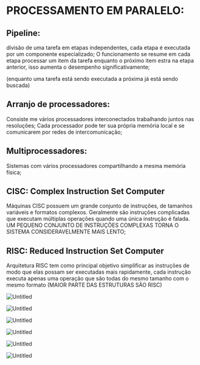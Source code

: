 # PROCESSAMENTO EM PARALELO:

## Pipeline:

 divisão de uma tarefa em etapas independentes, cada etapa é executada por um componente especializado; O funcionamento se resume em cada etapa processar um item da tarefa enquanto o próximo item estra na etapa anterior, isso aumenta o desempenho significativamente;

(enquanto uma tarefa está sendo executada a próxima já está sendo buscada)

## Arranjo de processadores:

Consiste me vários processadores interconectados trabalhando juntos nas resoluções; Cada processador pode ter sua própria memória local e se comunicarem por redes de intercomunicação;

## Multiprocessadores:

Sistemas com vários processadores compartilhando a mesma memória física;

## CISC: Complex Instruction Set Computer

Máquinas CISC possuem um grande conjunto de instruções, de tamanhos variáveis e formatos complexos. Geralmente são instruções complicadas que executam múltiplas operações quando uma única instrução é falada. UM PEQUENO CONJUNTO DE INSTRUÇÕES COMPLEXAS TORNA O SISTEMA CONSIDERAVELMENTE MAIS LENTO;

## RISC: Reduced Instruction Set Computer

Arquitetura RISC tem como principal objetivo simplificar as instruções de modo que elas possam ser executadas mais rapidamente, cada instrução executa apenas uma operação que são todas do mesmo tamanho com o mesmo formato (MAIOR PARTE DAS ESTRUTURAS SÃO RISC)

![Untitled](PROCESSAMENTO%20EM%20PARALELO%20bef4e51699164f01acab7c03d6ed7509/Untitled.png)

![Untitled](PROCESSAMENTO%20EM%20PARALELO%20bef4e51699164f01acab7c03d6ed7509/Untitled%201.png)

![Untitled](PROCESSAMENTO%20EM%20PARALELO%20bef4e51699164f01acab7c03d6ed7509/Untitled%202.png)

![Untitled](PROCESSAMENTO%20EM%20PARALELO%20bef4e51699164f01acab7c03d6ed7509/Untitled%203.png)

![Untitled](PROCESSAMENTO%20EM%20PARALELO%20bef4e51699164f01acab7c03d6ed7509/Untitled%204.png)

![Untitled](PROCESSAMENTO%20EM%20PARALELO%20bef4e51699164f01acab7c03d6ed7509/Untitled%205.png)